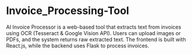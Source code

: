 # Invoice_Processing-Tool
AI Invoice Processor is a web-based tool that extracts text from invoices using OCR (Tesseract &amp; Google Vision API). Users can upload images or PDFs, and the system returns raw extracted text. The frontend is built with React.js, while the backend uses Flask to process invoices.

